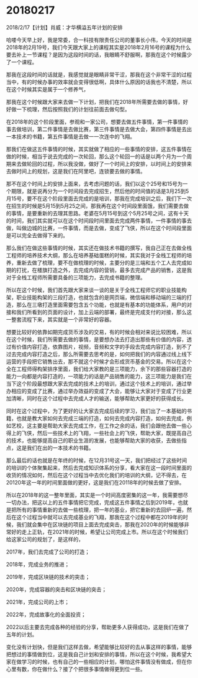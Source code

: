 # 20180217

2018/2/17【计划】肖威：才华横溢五年计划的安排

哈喽今天早上好，我是常委，合一科技有限责任公司的董事长小伟，今天的时间是2018年的2月19号，我们今天跟大家上的课程其实是2018年2月16号的课程为什么要去补上一节课程？是因为这段时间的话，我眼睛不舒服啊，那我在这个时候露少了一个课程。

那我在这段时间的话就是，我感觉就是眼睛非常干涩，那我在这个非常干涩的过程当中，有的时候办事的效率就会变得很低啊，具体什么原因的话我也不清楚，所以在这个时候其实是属于一个修养气，

那我在这个时候跟大家来去做一下计划，把我们在2018年所需要去做的事情，好好做一下梳理，然后按照我们的计划往前面去做句型。

在2018年的这个阶段里面，参观和一家公司，想要去做五件事情，第一件事情的事去做培训，第二件事情是去做比赛，第三件事情是去做大会，第四件事情是去出一本技术的书籍，第五件事情是去做一一次连中的飞翔。

那我们在做这五件事情的时候，其实就做了相应的一些事情的安排，这五件事情在做的时候，相当于说去完成的一次轮回，那么这个轮回一的话是以两个月为一个周期来去做轮回的过程，所以我没做，做好了一个时间上的安排，以时间上的安排来去做时间上的规划，这是我们在阿里吧，连锁要去做的事情。

那不在这个时间上的安排上面来，去考虑问题的话，我们以这个25号和15号为一个期限，就是说再分为一个时间段去完成招生，然后他的时间值的话是3月25到5月15号，要不在这个阶段里面去完成的是培训，那我在完成培训之后，我们下一次在招生的时候是5月15到5月25之间，那我再在这个时间段里面饿，我们需要去做的事情，是要重新的去理其思路。老婆在5月15号到这个5月25号之间，这有十天的时间，我们其实就可以在这个时间段时间里面去完成两件事情，一件事情的事去做，叫做边城的比赛，一件事情，而是去做，变成了飞侠，所以在这个时间段里面是可以完全去做得下来的。

那么我们在做这些事情的时候，其实还在做技术书籍的撰写，我自己正在去做全栈工程师的培养技术大纲，那么在培养基础蛋糕的时候，其实我对于全栈工程师的培养，重新去做了梳理，要不在做梳理的时候，主要分的是三端和五个工人去完成如期的打扰，在楼旗打造之外，去完成内容的营销，最多去完成产品的销售，这是我对于全栈工程师所需要具备的三项能力，去完成书籍的整理。

所以在这个时候，我们首先跟大家来谈一谈的是关于全栈工程师它的职业技能构架，职业技能构架的三段打造，也就包含的是网页端，微信端和移动端的三端的打造，那么在三墩打造里面需要包含五个功能，也就是有基本的功能体系，用户的对接和我们所看到的页面的设计，加上云端的部署，最终是完成支付的对接，那么这一整套流程下来，其实就是一个非常好的容器。

想要比较好的依靠如期完成货币涉及的交易，有的时候会相对来说比较困难，所以在这个时候，我们所需要去做的事情，是要想办法去打造出那些有价值的内容，透过有价值内容打造，依靠图片，视频，音频和文字的手段去完成内容打造，到不了过去完成内容打造之后，那么所需要去思考的是，如何把我们的内容通过线上线下运营的手段把它销售出去，那不就这个时候才会形成货币基金的交易。所以在这个全在工程师得构架排序里面，我们给大家教的是三项能力，余下的那些容器打造的能力一向都是内容打造的，一项能力的话是产品销售的能力，这三项能力是我们在当下这个阶段最想跟大家去完成的技术上的培训，通过这个技术上的培训，通过举办相应的变成了比赛，通过举办效益的变成了大会，能够让大家对于变成了行业更加清晰，同时在这个过程中去完成人才的输送，能够帮助大家更好的获得成长。

同时在这个过程中，为了更好的让大家去完成后续的学习，我们出了一本基础的书籍，也就是教大家如何去完成三端的打造，如何去完成内容打造，如何去完成，例如艺校，这主要是帮助大家去完成工作，在工作之余的话，我们会跟他去做一些心得上的飞侠，然后一些技术上的飞翔，一些社会上的飞侠，帮助大家，既提高自己的技术，也能够提高自己的职业生涯的发展，也能够帮助大家的收获，去做些指点，这是我们在出的一本技术的书籍。

那么最后的话也就是在年终的时候，在12月31号这一天，我们把经过了这些时间的培训的个体聚集起来，然后去完成知识体系的分享，看大家在这一段时间里面的收货的情况如何，然后在这个过程当中去优化我们的培训的大纲，记不得去，在20120年这一年的时间里面做的更好，这是我们在20118年的时候去做了安排。

所以在2018年的这一整年里面，其实是一个时间高度密集的这一年，我需要想尽一切办法，把这以上的五件事情把它完成，完成这五件事情之后到2019年，也就是把所有的事情重新的去做一些梳理，把一年的基业，把它重新的去回炉一遍，然后在这个过程当中就可以去完成基业的飞翔，那我在这个过程中都在2019年的时候，我们就会集中在区块链的项目上面去完成突击，那我在2020年的时候能够非常好的走上正轨，在2021年的时候，希望让公司完成上市。所以在这个时候我们给这家公司的规划了，是这样的，

2017年，我们去完成了公司的打造；

2018年，完成业务的推进；

2019年，完成区块链的技术的突击；

2020年，完成容器的突击和区块链的突击；

2021年，完成公司的上市；

2022年，完成故事化的全面投资；

2022以后主要去完成各种的经验的分享，帮助更多人获得成功，这是我们在做了五年的计划。

变化没有计划快，但是我们这样去做，希望能够比较好的去从事这样的事情，能够把想过的事情做到位，这是我自己计划和安排的事情，所以在这个时候，我希望大家在做学习的时候，也有自己的一些相应的计划，哪怕这件事情没有做成，但在你心里有数，你在做什么？接了个把很多事情做得更到位一些。
